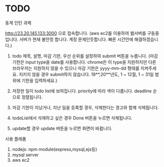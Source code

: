 # TODO
동계 인턴 과제



http://23.20.145.133:3000 으로 접속합니다.
(aws ec2를 이용하여 웹서버를 구동중입니다. 서버가 현재 불안정 합니다. 계정 문제인듯합니다. 빠른 시간안에 해결하겠습니다.)

1. todo 제목, 설명, 마감 기한, 우선 순위를 설정하여 submit 버튼을 누릅니다.
(마감 기한은 input type을 date를 사용합니다. chrome은 이 type을 지원하지만 다른 브라우저는 지원하지 않을 수 있으니  마감 기한은 yyyy-mm-dd 형태를 지켜주세요. 지키지 않을 경우 submit하지 않습니다. 19**,20**년도, 1 ~ 12월, 1 ~ 31일 범위에 기한을 입력하세요.)

2. 저장한 일이 todo list에 보여집니다. priority에 따라 색이 다릅니다. deadline 순으로 정렬됩니다.

3. 마감 기한이 지났거나, 지난 일을 등록할 경우, 삭제한다는 경고와 함께 삭제됩니다.

4. todoList에서 삭제하고 싶은 경우 Done 버튼을 누르면 삭제됩니다.

5. update할 경우 update 버튼을 누르면 화면이 바뀝니다. 



사용 플래폼 
1. nodejs: npm module(express,mysql,ejs등)
2. mysql server 
3. aws ec2 
